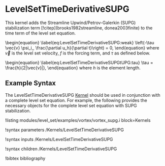 # LevelSetTimeDerivativeSUPG

This kernel adds the Streamline Upwind/Petrov-Galerkin (SUPG) stabilization
term [!citep](brooks1982streamline, donea2003finite)  to the time term of the level set equation.

\begin{equation}
\label{eq:LevelSetTimeDerivativeSUPG:weak}
\left(-\tau \vec{v} \psi_i,\, \frac{\partial u_h}{\partial t}\right) = 0,
\end{equation}
where $\vec{v}$ is the level set velocity, $f$ is the forcing term, and $\tau$ as defined below.

\begin{equation}
\label{eq:LevelSetTimeDerivativeSUPGtUPG:tau}
\tau = \frac{h}{2\|\vec{v}\|},
\end{equation}
where $h$ is the element length.

## Example Syntax

The LevelSetTimeDerivativeSUPG [Kernel](syntax/Kernels/index.md) should be used in conjunction with a complete level set equation.
For example, the following provides the necessary objects for the complete level set equation
with SUPG stabilization.

!listing modules/level_set/examples/vortex/vortex_supg.i block=Kernels

!syntax parameters /Kernels/LevelSetTimeDerivativeSUPG

!syntax inputs /Kernels/LevelSetTimeDerivativeSUPG

!syntax children /Kernels/LevelSetTimeDerivativeSUPG



!bibtex bibliography
